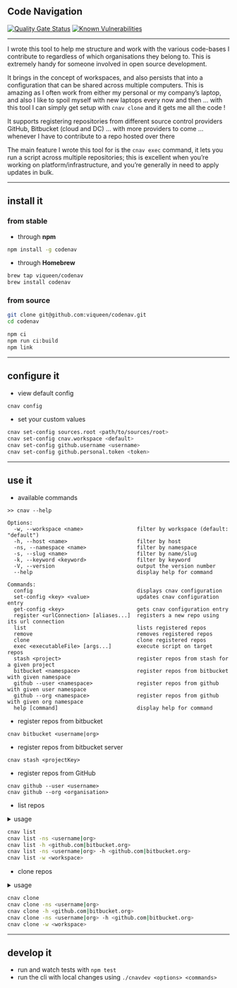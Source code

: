 ## Code Navigation

[![Quality Gate Status](https://sonarcloud.io/api/project_badges/measure?project=viqueen_codenav&metric=alert_status)](https://sonarcloud.io/dashboard?id=viqueen_codenav)
[![Known Vulnerabilities](https://snyk.io/test/github/viqueen/codenav/badge.svg?targetFile=package.json)](https://snyk.io/test/github/viqueen/codenav?targetFile=package.json)

---

I wrote this tool to help me structure and work with the various code-bases I contribute to regardless of which organisations
they belong to. This is extremely handy for someone involved in open source development.

It brings in the concept of workspaces, and also persists that into a configuration that can be shared across multiple
computers. This is amazing as I often work from either my personal or my company’s laptop, and also I like to spoil myself with new laptops every now and then … with this tool I can simply get setup with `cnav clone` and it gets me all the code !

It supports registering repositories from different source control providers GitHub, Bitbucket (cloud and DC) …
with more providers to come … whenever I have to contribute to a repo hosted over there

The main feature I wrote this tool for is the `cnav exec` command, it lets you run a script across multiple
repositories; this is excellent when you’re working on platform/infrastructure, and you’re generally in need
to apply updates in bulk.

---

## install it

### from stable

- through **npm**

```bash
npm install -g codenav
```

- through **Homebrew**

```bash
brew tap viqueen/codenav
brew install codenav
```

### from source

```bash
git clone git@github.com:viqueen/codenav.git
cd codenav

npm ci
npm run ci:build
npm link
```

---

## configure it

- view default config

```bash
cnav config
```

- set your custom values

```bash
cnav set-config sources.root <path/to/sources/root>
cnav set-config cnav.workspace <default>
cnav set-config github.username <username>
cnav set-config github.personal.token <token>
```

---

## use it

- available commands

```
>> cnav --help

Options:
  -w, --workspace <name>                 filter by workspace (default: "default")
  -h, --host <name>                      filter by host
  -ns, --namespace <name>                filter by namespace
  -s, --slug <name>                      filter by name/slug
  -k, --keyword <keyword>                filter by keyword
  -V, --version                          output the version number
  --help                                 display help for command

Commands:
  config                                 displays cnav configuration
  set-config <key> <value>               updates cnav configuration entry
  get-config <key>                       gets cnav configuration entry
  register <urlConnection> [aliases...]  registers a new repo using its url connection
  list                                   lists registered repos
  remove                                 removes registered repos
  clone                                  clone registered repos
  exec <executableFile> [args...]        execute script on target repos
  stash <project>                        register repos from stash for a given project
  bitbucket <namespace>                  register repos from bitbucket with given namespace
  github --user <namespace>              register repos from github with given user namespace
  github --org <namespace>               register repos from github with given org namespace
  help [command]                         display help for command
```

- register repos from bitbucket

```
cnav bitbucket <username|org>
```

- register repos from bitbucket server

```
cnav stash <projectKey>
```

- register repos from GitHub

```
cnav github --user <username>
cnav github --org <organisation>
```

- list repos

<details>
<summary>usage</summary>
<p>

```
Usage: cnav list [options]

lists registered repos

Options:
  -w, --workspace <name>                 filter by workspace (default: "default")
  -h, --host <name>                      filter by host
  -ns, --namespace <name>                filter by namespace
  -s, --slug <name>                      filter by name/slug
  -k, --keyword <keyword>                filter by keyword
```

</p>
</details>

```bash
cnav list
cnav list -ns <username|org>
cnav list -h <github.com|bitbucket.org>
cnav list -ns <username|org> -h <github.com|bitbucket.org>
cnav list -w <workspace>
```

- clone repos

<details>
<summary>usage</summary>
<p>

```
Usage: cnav clone [options]

clone registered repos

Options:
  -w, --workspace <name>                 filter by workspace (default: "default")
  -h, --host <name>                      filter by host
  -ns, --namespace <name>                filter by namespace
  -s, --slug <name>                      filter by name/slug
  -k, --keyword <keyword>                filter by keyword
```

</p>
</details>

```bash
cnav clone
cnav clone -ns <username|org>
cnav clone -h <github.com|bitbucket.org>
cnav clone -ns <username|org> -h <github.com|bitbucket.org>
cnav clone -w <workspace>
```

---

## develop it

- run and watch tests with `npm test`
- run the cli with local changes using `./cnavdev <options> <commands>`
